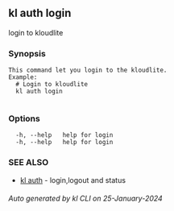 ## kl auth login

login to kloudlite

### Synopsis

```
This command let you login to the kloudlite.
Example:
  # Login to kloudlite
  kl auth login 
	
```

### Options

```
  -h, --help   help for login
  -h, --help   help for login
```

### SEE ALSO

* [kl auth](kl_auth.md)  - login,logout and status

###### Auto generated by kl CLI on 25-January-2024
